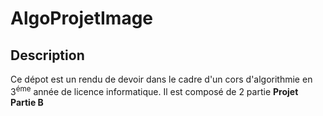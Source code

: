 # AlgoProjetImage

## Description 
Ce dépot est un rendu de devoir dans le cadre d'un cors d'algorithmie en 3<sup>éme</sup> année de licence informatique.
Il est composé de 2 partie 
  <b>Projet</b> 
  <b>Partie B</b>
